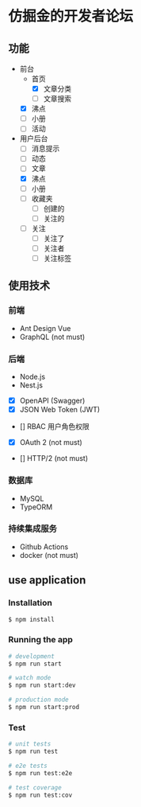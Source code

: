 # 仿掘金的开发者论坛

## 功能

- 前台
    - 首页
        - [x] 文章分类
        - [ ] 文章搜索
    - [x] 沸点
    - [ ] 小册
    - [ ] 活动

- 用户后台
    - [ ] 消息提示
    - [ ] 动态
    - [ ] 文章
    - [x] 沸点
    - [ ] 小册
    - [ ] 收藏夹
        - [ ] 创建的
        - [ ] 关注的
    - [ ] 关注
        - [ ] 关注了
        - [ ] 关注者
        - [ ] 关注标签

## 使用技术

### 前端

- Ant Design Vue
- GraphQL (not must)

### 后端

- Node.js
- Nest.js
- [X] OpenAPI (Swagger)
- [X] JSON Web Token (JWT)
- [] RBAC 用户角色权限
- [X] OAuth 2 (not must)
- [] HTTP/2 (not must)

### 数据库

- MySQL
- TypeORM

### 持续集成服务

- Github Actions
- docker (not must)

## use application

### Installation

```bash
$ npm install
```

### Running the app

```bash
# development
$ npm run start

# watch mode
$ npm run start:dev

# production mode
$ npm run start:prod
```

### Test

```bash
# unit tests
$ npm run test

# e2e tests
$ npm run test:e2e

# test coverage
$ npm run test:cov
```
